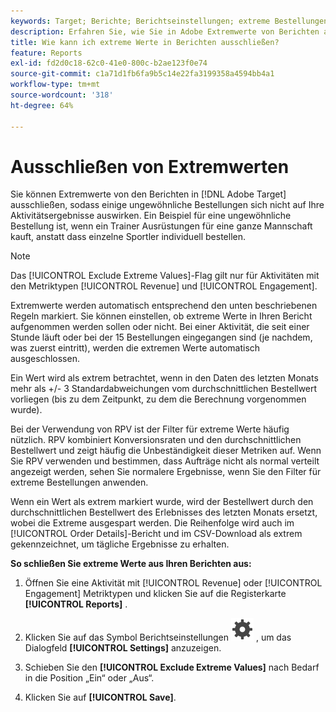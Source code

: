 ```yaml
---
keywords: Target; Berichte; Berichtseinstellungen; extreme Bestellungen; Extremwerte
description: Erfahren Sie, wie Sie in Adobe Extremwerte von Berichten ausschließen,  [!DNL Target]  einige ungewöhnliche Bestellungen sich nicht auf Ihre Aktivitätsergebnisse auswirken.
title: Wie kann ich extreme Werte in Berichten ausschließen?
feature: Reports
exl-id: fd2d0c18-62c0-41e0-800c-b2ae123f0e74
source-git-commit: c1a71d1fb6fa9b5c14e22fa3199358a4594bb4a1
workflow-type: tm+mt
source-wordcount: '318'
ht-degree: 64%

---
```


# Ausschließen von Extremwerten

Sie können Extremwerte von den Berichten in [!DNL Adobe Target] ausschließen, sodass einige ungewöhnliche Bestellungen sich nicht auf Ihre Aktivitätsergebnisse auswirken. Ein Beispiel für eine ungewöhnliche Bestellung ist, wenn ein Trainer Ausrüstungen für eine ganze Mannschaft kauft, anstatt dass einzelne Sportler individuell bestellen.

>[!NOTE]
>
>Das [!UICONTROL Exclude Extreme Values]-Flag gilt nur für Aktivitäten mit den Metriktypen [!UICONTROL Revenue] und [!UICONTROL Engagement].

Extremwerte werden automatisch entsprechend den unten beschriebenen Regeln markiert. Sie können einstellen, ob extreme Werte in Ihren Bericht aufgenommen werden sollen oder nicht. Bei einer Aktivität, die seit einer Stunde läuft oder bei der 15 Bestellungen eingegangen sind (je nachdem, was zuerst eintritt), werden die extremen Werte automatisch ausgeschlossen.

Ein Wert wird als extrem betrachtet, wenn in den Daten des letzten Monats mehr als +/- 3 Standardabweichungen vom durchschnittlichen Bestellwert vorliegen (bis zu dem Zeitpunkt, zu dem die Berechnung vorgenommen wurde).

Bei der Verwendung von RPV ist der Filter für extreme Werte häufig nützlich. RPV kombiniert Konversionsraten und den durchschnittlichen Bestellwert und zeigt häufig die Unbeständigkeit dieser Metriken auf. Wenn Sie RPV verwenden und bestimmen, dass Aufträge nicht als normal verteilt angezeigt werden, sehen Sie normalere Ergebnisse, wenn Sie den Filter für extreme Bestellungen anwenden.

Wenn ein Wert als extrem markiert wurde, wird der Bestellwert durch den durchschnittlichen Bestellwert des Erlebnisses des letzten Monats ersetzt, wobei die Extreme ausgespart werden. Die Reihenfolge wird auch im [!UICONTROL Order Details]-Bericht und im CSV-Download als extrem gekennzeichnet, um tägliche Ergebnisse zu erhalten.

**So schließen Sie extreme Werte aus Ihren Berichten aus:**

1. Öffnen Sie eine Aktivität mit [!UICONTROL Revenue] oder [!UICONTROL Engagement] Metriktypen und klicken Sie auf die Registerkarte **[!UICONTROL Reports]** .
1. Klicken Sie auf das Symbol Berichtseinstellungen ![Berichteinstellungen](/help/main/assets/icons/Setting.svg) , um das Dialogfeld **[!UICONTROL Settings]** anzuzeigen.

1. Schieben Sie den **[!UICONTROL Exclude Extreme Values]** nach Bedarf in die Position „Ein“ oder „Aus“.
1. Klicken Sie auf **[!UICONTROL Save]**.
